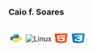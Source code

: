 ### Caio f. Soares

<div style="display: inline_block"><br>
   <img align="center" alt="Python" height="20" width="30" src="https://raw.githubusercontent.com/devicons/devicon/master/icons/python/python-original.svg">
   <img align="center" alt="Linux" height="20" width="30" src="https://cdn.jsdelivr.net/gh/devicons/devicon/icons/linux/linux-original.svg">
   <img align="center" alt="HTML" height="20" width="30" src="https://raw.githubusercontent.com/devicons/devicon/master/icons/html5/html5-original.svg">
   <img align="center" alt="CSS" height="20" width="30" src="https://raw.githubusercontent.com/devicons/devicon/master/icons/css3/css3-original.svg">
</div>


          
<!--
**caioaugustofs/caioaugustofs** is a ✨ _special_ ✨ repository because its `README.md` (this file) appears on your GitHub profile.

Here are some ideas to get you started:

- 🔭 hoje tr...
- 🌱 I’m currently learning ...
- 👯 I’m looking to collaborate on ...
- 🤔 I’m looking for help with ...
- 💬 Ask me about ...
- 📫 How to reach me: ...
- 😄 Pronouns: ...
- ⚡ Fun fact: ...
-->
